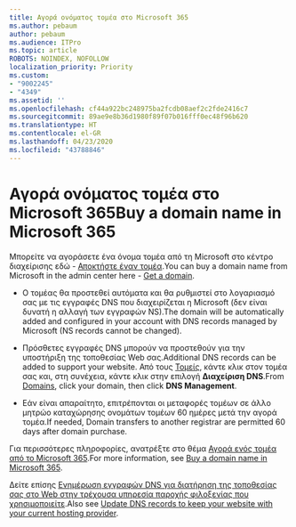 ```yaml
---
title: Αγορά ονόματος τομέα στο Microsoft 365
ms.author: pebaum
author: pebaum
ms.audience: ITPro
ms.topic: article
ROBOTS: NOINDEX, NOFOLLOW
localization_priority: Priority
ms.custom:
- "9002245"
- "4349"
ms.assetid: ''
ms.openlocfilehash: cf44a922bc248975ba2fcdb08aef2c2fde2416c7
ms.sourcegitcommit: 89ae9e8b36d1980f89f07b016fff0ec48f96b620
ms.translationtype: HT
ms.contentlocale: el-GR
ms.lasthandoff: 04/23/2020
ms.locfileid: "43788846"
---
```

# <a name="buy-a-domain-name-in-microsoft-365"></a><span data-ttu-id="c7b4b-102">Αγορά ονόματος τομέα στο Microsoft 365</span><span class="sxs-lookup"><span data-stu-id="c7b4b-102">Buy a domain name in Microsoft 365</span></span>

<span data-ttu-id="c7b4b-103">Μπορείτε να αγοράσετε ένα όνομα τομέα από τη Microsoft στο κέντρο διαχείρισης εδώ - [Αποκτήστε έναν τομέα](https://admin.microsoft.com/Domains/Buy).</span><span class="sxs-lookup"><span data-stu-id="c7b4b-103">You can buy a domain name from Microsoft in the admin center here - [Get a domain](https://admin.microsoft.com/Domains/Buy).</span></span>

- <span data-ttu-id="c7b4b-104">Ο τομέας θα προστεθεί αυτόματα και θα ρυθμιστεί στο λογαριασμό σας με τις εγγραφές DNS που διαχειρίζεται η Microsoft (δεν είναι δυνατή η αλλαγή των εγγραφών NS).</span><span class="sxs-lookup"><span data-stu-id="c7b4b-104">The domain will be automatically added and configured in your account with DNS records managed by Microsoft (NS records cannot be changed).</span></span>

- <span data-ttu-id="c7b4b-105">Πρόσθετες εγγραφές DNS μπορούν να προστεθούν για την υποστήριξη της τοποθεσίας Web σας.</span><span class="sxs-lookup"><span data-stu-id="c7b4b-105">Additional DNS records can be added to support your website.</span></span>  <span data-ttu-id="c7b4b-106">Από τους [Τομείς](https://admin.microsoft.com/AdminPortal/Home#/Domains), κάντε κλικ στον τομέα σας και, στη συνέχεια, κάντε κλικ στην επιλογή **Διαχείριση DNS**.</span><span class="sxs-lookup"><span data-stu-id="c7b4b-106">From [Domains](https://admin.microsoft.com/AdminPortal/Home#/Domains), click your domain, then click **DNS Management**.</span></span>

- <span data-ttu-id="c7b4b-107">Εάν είναι απαραίτητο, επιτρέπονται οι μεταφορές τομέων σε άλλο μητρώο καταχώρησης ονομάτων τομέων 60 ημέρες μετά την αγορά τομέα.</span><span class="sxs-lookup"><span data-stu-id="c7b4b-107">If needed, Domain transfers to another registrar are permitted 60 days after domain purchase.</span></span>

<span data-ttu-id="c7b4b-108">Για περισσότερες πληροφορίες, ανατρέξτε στο θέμα [Αγορά ενός τομέα από το Microsoft 365](https://docs.microsoft.com/microsoft-365/admin/get-help-with-domains/buy-a-domain-name?view=o365-worldwide).</span><span class="sxs-lookup"><span data-stu-id="c7b4b-108">For more information, see [Buy a domain name in Microsoft 365](https://docs.microsoft.com/microsoft-365/admin/get-help-with-domains/buy-a-domain-name?view=o365-worldwide).</span></span>

<span data-ttu-id="c7b4b-109">Δείτε επίσης [Ενημέρωση εγγραφών DNS για διατήρηση της τοποθεσίας σας στο Web στην τρέχουσα υπηρεσία παροχής φιλοξενίας που χρησιμοποιείτε](https://docs.microsoft.com/alchemyinsights/update-dns-records-to-keep-your-website-with-your-current-hosting-provider-0).</span><span class="sxs-lookup"><span data-stu-id="c7b4b-109">Also see [Update DNS records to keep your website with your current hosting provider](https://docs.microsoft.com/alchemyinsights/update-dns-records-to-keep-your-website-with-your-current-hosting-provider-0).</span></span>
